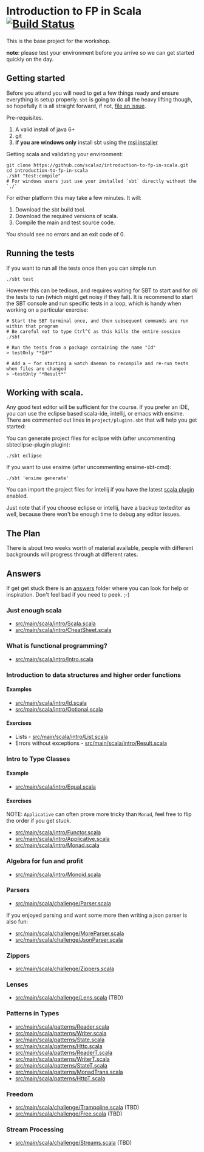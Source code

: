 # Introduction to FP in Scala [![Build Status](https://travis-ci.org/scalaz/introduction-to-fp-in-scala.svg)](https://travis-ci.org/scalaz/introduction-to-fp-in-scala)
This is the base project for the workshop.

__note__: please test your environment before you arrive so we can get started quickly on the day.


## Getting started

Before you attend you will need to get a few things
ready and ensure everything is setup properly. `sbt`
is going to do all the heavy lifting though, so
hopefully it is all straight forward, if not, [file an
issue](https://github.com/scalaz/introduction-to-fp-in-scala/issues/new).


Pre-requisites.

 1. A valid install of java 6+
 2. git
 3. **if you are windows only** install sbt using the [msi installer](http://scalasbt.artifactoryonline.com/scalasbt/sbt-native-packages/org/scala-sbt/sbt/0.13.0/sbt.msi)


Getting scala and validating your environment:

    git clone https://github.com/scalaz/introduction-to-fp-in-scala.git
    cd introduction-to-fp-in-scala
    ./sbt "test:compile"
    # For windows users just use your installed `sbt` directly without the `./`

For either platform this may take a few minutes. It will:

 1. Download the sbt build tool.
 2. Download the required versions of scala.
 3. Compile the main and test source code.

You should see no errors and an exit code of 0.


## Running the tests

If you want to run all the tests once then you can simple run

    ./sbt test

However this can be tedious, and requires waiting for SBT to start and for _all_ the tests to run
(which might get noisy if they fail).
It is recommend to start the SBT console and run specific tests in a loop,
which is handy when working on a particular exercise:


    # Start the SBT terminal once, and then subsequent commands are run within that program
    # Be careful not to type Ctrl^C as this kills the entire session
    ./sbt

    # Run the tests from a package containing the name "Id"
    > testOnly "*Id*"

    # Add a ~ for starting a watch daemon to recompile and re-run tests when files are changed
    > ~testOnly "*Result*"


## Working with scala.

Any good text editor will be sufficient for the course. If you
prefer an IDE, you can use the eclipse based scala-ide,
intellij, or emacs with ensime. There are commented out lines
in `project/plugins.sbt` that will help you get started:

You can generate project files for eclipse with (after uncommenting sbteclipse-plugin plugin):

    ./sbt eclipse

If you want to use ensime (after uncommenting ensime-sbt-cmd):

    ./sbt 'ensime generate'

You can import the project files for intellij if you have the latest
[scala plugin](https://plugins.jetbrains.com/plugin/1347-scala) enabled.

Just note that if you choose eclipse or intellij, have a
backup texteditor as well, because there won't be enough
time to debug any editor issues.


## The Plan

There is about two weeks worth of material available, people with
different backgrounds will progress through at different rates.


## Answers

If get get stuck there is an [answers](src/main/scala/answers) folder where you can look for
help or inspiration. Don't feel bad if you need to peek. ;-)


### Just enough scala

 - [src/main/scala/intro/Scala.scala](src/main/scala/intro/Scala.scala)
 - [src/main/scala/intro/CheatSheet.scala](src/main/scala/intro/CheatSheet.scala)


### What is functional programming?

 - [src/main/scala/intro/Intro.scala](src/main/scala/intro/Intro.scala)


### Introduction to data structures and higher order functions

#### Examples

 - [src/main/scala/intro/Id.scala](src/main/scala/intro/Id.scala)
 - [src/main/scala/intro/Optional.scala](src/main/scala/intro/Optional.scala)

#### Exercises

 - Lists - [src/main/scala/intro/List.scala](src/main/scala/intro/List.scala)
 - Errors without exceptions - [src/main/scala/intro/Result.scala](src/main/scala/intro/Result.scala)


### Intro to Type Classes

#### Example

 - [src/main/scala/intro/Equal.scala](src/main/scala/intro/Equal.scala)

#### Exercises

NOTE: `Applicative` can often prove more tricky than `Monad`, feel free to flip the order if you get stuck.

 - [src/main/scala/intro/Functor.scala](src/main/scala/intro/Functor.scala)
 - [src/main/scala/intro/Applicative.scala](src/main/scala/intro/Applicative.scala)
 - [src/main/scala/intro/Monad.scala](src/main/scala/intro/Monad.scala)

### Algebra for fun and profit

 - [src/main/scala/intro/Monoid.scala](src/main/scala/intro/Monoid.scala)

### Parsers

 - [src/main/scala/challenge/Parser.scala](src/main/scala/challenge/Parser.scala)

 If you enjoyed parsing and want some more then writing a json parser is also fun:

 - [src/main/scala/challenge/MoreParser.scala](src/main/scala/challenge/MoreParser.scala)
 - [src/main/scala/challenge/JsonParser.scala](src/main/scala/challenge/JsonParser.scala)

### Zippers

 - [src/main/scala/challenge/Zippers.scala](src/main/scala/challenge/Zippers.scala)

### Lenses

 - [src/main/scala/challenge/Lens.scala](src/main/scala/challenge/Lens.scala) (TBD)

### Patterns in Types

 - [src/main/scala/patterns/Reader.scala](src/main/scala/patterns/Reader.scala)
 - [src/main/scala/patterns/Writer.scala](src/main/scala/patterns/Writer.scala)
 - [src/main/scala/patterns/State.scala](src/main/scala/patterns/State.scala)
 - [src/main/scala/patterns/Http.scala](src/main/scala/patterns/Http.scala)
 - [src/main/scala/patterns/ReaderT.scala](src/main/scala/patterns/ReaderT.scala)
 - [src/main/scala/patterns/WriterT.scala](src/main/scala/patterns/WriterT.scala)
 - [src/main/scala/patterns/StateT.scala](src/main/scala/patterns/StateT.scala)
 - [src/main/scala/patterns/MonadTrans.scala](src/main/scala/patterns/MonadTrans.scala)
 - [src/main/scala/patterns/HttpT.scala](src/main/scala/patterns/HttpT.scala)

### Freedom

 - [src/main/scala/challenge/Trampoline.scala](src/main/scala/challenge/Trampoline.scala) (TBD)
 - [src/main/scala/challenge/Free.scala](src/main/scala/challenge/Free.scala) (TBD)

### Stream Processing

 - [src/main/scala/challenge/Streams.scala](src/main/scala/challenge/Streams.scala) (TBD)
